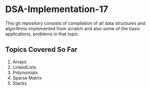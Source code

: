 # DSA-Implementation-17

This git repository consists of compilation of all data structures and algorithms implemented from scratch and also some of the basic applications, problems in that topic.

## Topics Covered So Far
1. Arrays
2. LinkedLists
3. Polynomials
4. Sparse Matrix
5. Stacks
